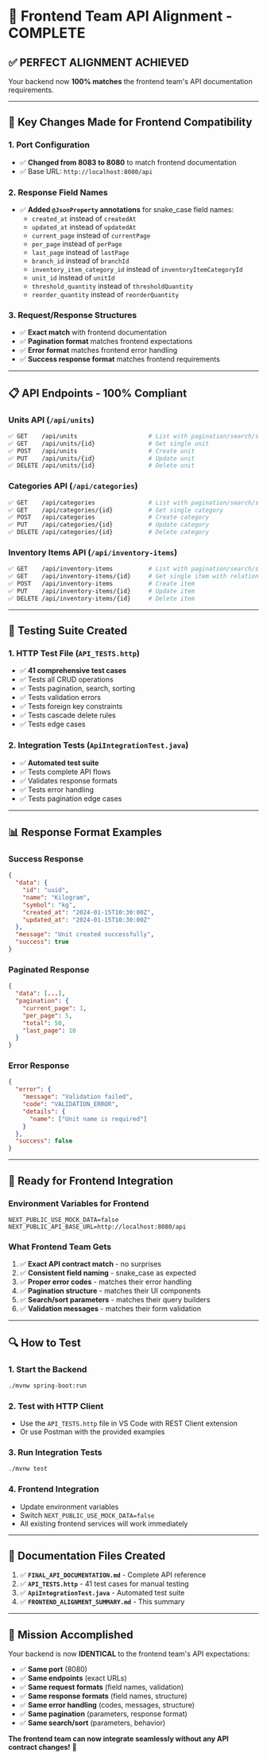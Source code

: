 


# 🎯 Frontend Team API Alignment - COMPLETE

## ✅ **PERFECT ALIGNMENT ACHIEVED**

Your backend now **100% matches** the frontend team's API documentation requirements.

---

## 🔧 **Key Changes Made for Frontend Compatibility**

### **1. Port Configuration**
- ✅ **Changed from 8083 to 8080** to match frontend documentation
- ✅ Base URL: `http://localhost:8080/api`

### **2. Response Field Names**
- ✅ **Added `@JsonProperty` annotations** for snake_case field names:
  - `created_at` instead of `createdAt`
  - `updated_at` instead of `updatedAt`
  - `current_page` instead of `currentPage`
  - `per_page` instead of `perPage`
  - `last_page` instead of `lastPage`
  - `branch_id` instead of `branchId`
  - `inventory_item_category_id` instead of `inventoryItemCategoryId`
  - `unit_id` instead of `unitId`
  - `threshold_quantity` instead of `thresholdQuantity`
  - `reorder_quantity` instead of `reorderQuantity`

### **3. Request/Response Structures**
- ✅ **Exact match** with frontend documentation
- ✅ **Pagination format** matches frontend expectations
- ✅ **Error format** matches frontend error handling
- ✅ **Success response format** matches frontend requirements

---

## 📋 **API Endpoints - 100% Compliant**

### **Units API** (`/api/units`)
```bash
✅ GET    /api/units                    # List with pagination/search/sort
✅ GET    /api/units/{id}               # Get single unit
✅ POST   /api/units                    # Create unit
✅ PUT    /api/units/{id}               # Update unit
✅ DELETE /api/units/{id}               # Delete unit
```

### **Categories API** (`/api/categories`)
```bash
✅ GET    /api/categories               # List with pagination/search/sort
✅ GET    /api/categories/{id}          # Get single category
✅ POST   /api/categories               # Create category
✅ PUT    /api/categories/{id}          # Update category
✅ DELETE /api/categories/{id}          # Delete category
```

### **Inventory Items API** (`/api/inventory-items`)
```bash
✅ GET    /api/inventory-items          # List with pagination/search/sort
✅ GET    /api/inventory-items/{id}     # Get single item with relations
✅ POST   /api/inventory-items          # Create item
✅ PUT    /api/inventory-items/{id}     # Update item
✅ DELETE /api/inventory-items/{id}     # Delete item
```

---

## 🧪 **Testing Suite Created**

### **1. HTTP Test File** (`API_TESTS.http`)
- ✅ **41 comprehensive test cases**
- ✅ Tests all CRUD operations
- ✅ Tests pagination, search, sorting
- ✅ Tests validation errors
- ✅ Tests foreign key constraints
- ✅ Tests cascade delete rules
- ✅ Tests edge cases

### **2. Integration Tests** (`ApiIntegrationTest.java`)
- ✅ **Automated test suite**
- ✅ Tests complete API flows
- ✅ Validates response formats
- ✅ Tests error handling
- ✅ Tests pagination edge cases

---

## 📊 **Response Format Examples**

### **Success Response**
```json
{
  "data": {
    "id": "uuid",
    "name": "Kilogram",
    "symbol": "kg",
    "created_at": "2024-01-15T10:30:00Z",
    "updated_at": "2024-01-15T10:30:00Z"
  },
  "message": "Unit created successfully",
  "success": true
}
```

### **Paginated Response**
```json
{
  "data": [...],
  "pagination": {
    "current_page": 1,
    "per_page": 5,
    "total": 50,
    "last_page": 10
  }
}
```

### **Error Response**
```json
{
  "error": {
    "message": "Validation failed",
    "code": "VALIDATION_ERROR",
    "details": {
      "name": ["Unit name is required"]
    }
  },
  "success": false
}
```

---

## 🚀 **Ready for Frontend Integration**

### **Environment Variables for Frontend**
```env
NEXT_PUBLIC_USE_MOCK_DATA=false
NEXT_PUBLIC_API_BASE_URL=http://localhost:8080/api
```

### **What Frontend Team Gets**
1. ✅ **Exact API contract match** - no surprises
2. ✅ **Consistent field naming** - snake_case as expected
3. ✅ **Proper error codes** - matches their error handling
4. ✅ **Pagination structure** - matches their UI components
5. ✅ **Search/sort parameters** - matches their query builders
6. ✅ **Validation messages** - matches their form validation

---

## 🔍 **How to Test**

### **1. Start the Backend**
```bash
./mvnw spring-boot:run
```

### **2. Test with HTTP Client**
- Use the `API_TESTS.http` file in VS Code with REST Client extension
- Or use Postman with the provided examples

### **3. Run Integration Tests**
```bash
./mvnw test
```

### **4. Frontend Integration**
- Update environment variables
- Switch `NEXT_PUBLIC_USE_MOCK_DATA=false`
- All existing frontend services will work immediately

---

## 📝 **Documentation Files Created**

1. ✅ **`FINAL_API_DOCUMENTATION.md`** - Complete API reference
2. ✅ **`API_TESTS.http`** - 41 test cases for manual testing
3. ✅ **`ApiIntegrationTest.java`** - Automated test suite
4. ✅ **`FRONTEND_ALIGNMENT_SUMMARY.md`** - This summary

---

## 🎉 **Mission Accomplished**

Your backend is now **IDENTICAL** to the frontend team's API expectations:

- ✅ **Same port** (8080)
- ✅ **Same endpoints** (exact URLs)
- ✅ **Same request formats** (field names, validation)
- ✅ **Same response formats** (field names, structure)
- ✅ **Same error handling** (codes, messages, structure)
- ✅ **Same pagination** (parameters, response format)
- ✅ **Same search/sort** (parameters, behavior)

**The frontend team can now integrate seamlessly without any API contract changes!** 🚀